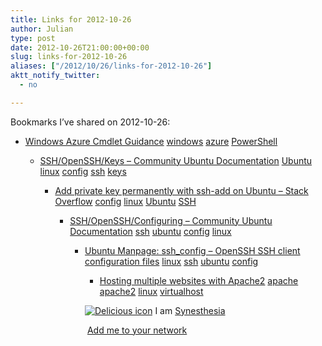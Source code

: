 ```yaml
---
title: Links for 2012-10-26
author: Julian
type: post
date: 2012-10-26T21:00:00+00:00
slug: links-for-2012-10-26 
aliases: ["/2012/10/26/links-for-2012-10-26"]
aktt_notify_twitter:
  - no

---
```

Bookmarks I&#8217;ve shared on 2012-10-26:

  * [Windows Azure Cmdlet Guidance][1] 
    [windows][2] [azure][3] [PowerShell][4] </li> 
    
      * [SSH/OpenSSH/Keys &#8211; Community Ubuntu Documentation][5] 
        [Ubuntu][6] [linux][7] [config][8] [ssh][9] [keys][10] </li> 
        
          * [Add private key permanently with ssh-add on Ubuntu &#8211; Stack Overflow][11] 
            [config][8] [linux][7] [Ubuntu][6] [SSH][12] </li> 
            
              * [SSH/OpenSSH/Configuring &#8211; Community Ubuntu Documentation][13] 
                [ssh][9] [ubuntu][14] [config][8] [linux][7] </li> 
                
                  * [Ubuntu Manpage: ssh_config &#8211; OpenSSH SSH client configuration files][15] 
                    [linux][7] [ssh][9] [ubuntu][14] [config][8] </li> 
                    
                      * [Hosting multiple websites with Apache2][16] 
                        [apache][17] [apache2][18] [linux][7] [virtualhost][19] </li> </ul> 
                        
                        <p class="deliciouslink">
                          <a href="https://del.icio.us/synesthesia" title="See all my bookmarks on del.icio.us"><img src="https://www.synesthesia.co.uk/images/deliciousicon.jpg" alt="Delicious icon" /></a>&nbsp;I am <a href="https://del.icio.us/synesthesia" title="See all my bookmarks on del.icio.us">Synesthesia</a>
                        </p>
                        
                        <p class="deliciouslink">
                          <a href="https://del.icio.us/network?add=synesthesia" title="Add me to your del.icio.us network"><img src="https://www.synesthesia.co.uk/images/add.gif" alt="" /></a>&nbsp;<a href="https://del.icio.us/network?add=synesthesia" title="Add me to your del.icio.us network">Add me to your network</a>
                        </p>

 [1]: https://msdn.microsoft.com/en-US/library/windowsazure/jj554332
 [2]: https://www.delicious.com/synesthesia/windows
 [3]: https://www.delicious.com/synesthesia/azure
 [4]: https://www.delicious.com/synesthesia/PowerShell
 [5]: https://help.ubuntu.com/community/SSH/OpenSSH/Keys#Transfer_Client_Key_to_Host
 [6]: https://www.delicious.com/synesthesia/Ubuntu
 [7]: https://www.delicious.com/synesthesia/linux
 [8]: https://www.delicious.com/synesthesia/config
 [9]: https://www.delicious.com/synesthesia/ssh
 [10]: https://www.delicious.com/synesthesia/keys
 [11]: https://stackoverflow.com/questions/3466626/add-private-key-permanently-with-ssh-add-on-ubuntu
 [12]: https://www.delicious.com/synesthesia/SSH
 [13]: https://help.ubuntu.com/community/SSH/OpenSSH/Configuring#Troubleshooting
 [14]: https://www.delicious.com/synesthesia/ubuntu
 [15]: https://manpages.ubuntu.com/manpages/hardy/man5/ssh_config.5.html
 [16]: https://www.debian-administration.org/articles/412
 [17]: https://www.delicious.com/synesthesia/apache
 [18]: https://www.delicious.com/synesthesia/apache2
 [19]: https://www.delicious.com/synesthesia/virtualhost